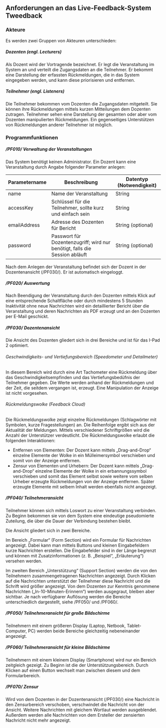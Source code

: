 ## Anforderungen an das Live-Feedback-System Tweedback

### Akteure

Es werden zwei Gruppen von Akteuren unterschieden:

##### Dozenten (engl. Lecturers)

Als Dozent wird der Vortragende bezeichnet. Er legt die Veranstaltung im System an und verteilt die Zugangsdaten an die Teilnehmer. Er bekommt eine Darstellung der erfassten Rückmeldungen, die in das System eingegeben werden, und kann diese priorisieren und entfernen.

##### Teilnehmer (engl. Listeners)

Die Teilnehmer bekommen vom Dozenten die Zugangsdaten mitgeteilt. Sie können ihre Rückmeldungen mittels kurzen Mitteilungen dem Dozenten zutragen. Teilnehmer sehen eine Darstellung der gesamten oder aber vom Dozenten manipulierten Rückmeldungen. Ein gegenseitiges Unterstützen von Rückmeldungen anderer Teilnehmer ist möglich.

### Programmfunktionen

##### /PF010/ Verwaltung der Veranstaltungen

Das System benötigt keinen Administrator. Ein Dozent kann eine Veranstaltung durch Angabe folgender Parameter anlegen:

Parametername | Beschreibung | Datentyp (Notwendigkeit)
-------------------------- | -------- | --------------------------------------
name | Name der Veranstaltung | String
accessKey | Schlüssel für die Teilnehmer, sollte kurz und einfach sein | String
emailAddress | Adresse des Dozenten für Bericht | String (optional)
password | Passwort für Dozentenzugriff; wird nur benötigt, falls die Session abläuft | String (optional)

Nach dem Anlegen der Veranstaltung befindet sich der Dozent in der Dozentenansicht (/PF030/). Er ist automatisch eingeloggt.


##### /PF020/ Auswertung

Nach Beendigung der Veranstaltung durch den Dozenten mittels Klick auf eine entsprechende Schaltfläche oder durch mindestens 5 Stunden Inaktivität ohne neue Nachrichten wird ein detaillierter Bericht über die Veranstaltung und deren Nachrichten als PDF erzeugt und an den Dozenten per E-Mail geschickt.

##### /PF030/ Dozentenansicht

Die Ansicht des Dozenten gliedert sich in drei Bereiche und ist für das I-Pad 2 optimiert.

###### Geschwindigkeits- und Vertiefungsbereich (Speedometer und Detailmeter)

In diesem Bereich wird durch eine Art Tachometer eine Rückmeldung über das Geschwindigkeitsempfinden und das Vertiefungsbedüfnis der Teilnehmer gegeben. Die Werte werden anhand der Rückmeldungen und der Zeit, die seitdem vergangen ist, erzeugt. Eine Manipulation der Anzeige ist nicht vorgesehen.

###### Rückmeldungswolke (Feedback Cloud)

Die Rückmeldungswolke zeigt einzelne Rückmeldungen (Schlagwörter mit Symbolen, kurze Fragestellungen) an. Die Reihenfolge ergibt sich aus der Aktualität der Meldungen. Mittels verschiedener Schriftgrößen wird die Anzahl der Unterstützer verdeutlicht. Die Rückmeldungswolke erlaubt die folgenden Interaktionen:

 * Entfernen von Elementen: Der Dozent kann mittels „Drag-and-Drop“ einzelne Elemente der Wolke in ein Mülleimersymbol verschieben und somit von der Anzeige entfernen.
 * Zensur von Elementen und Urhebern: Der Dozent kann mittels „Drag-and-Drop“ einzelne Elemente der Wolke in ein erbannungssymbol verschieben und somit das Element selbst sowie weitere vom selben Urheber erzeugte Rückmeldungen von der Anzeige entfernen. Später erzeugte Elemente mit selbem Inhalt werden ebenfalls nicht angezeigt.

##### /PF040/ Teilnehmeransicht

Teilnehmer können sich mittels Loswort zu einer Veranstaltung verbinden. Zu Beginn bekommen sie von dem System eine eindeutige pseudomierte Zuteilung, die über die Dauer der Verbindung bestehen bleibt.

Die Ansicht gliedert sich in zwei Bereiche.

Im Bereich „Formular“ (Form Section) wird ein Formular für Nachrichten angezeigt. Dabei kann man mittels Buttons und kleinen Eingabefeldern kurze Nachrichten erstellen. Die Eingabefelder sind in der Länge begrenzt und können mit Zusatzinformationen (z. B. „Beispiel“, „Erläuterung“) versehen werden.

Im zweiten Bereich „Unterstützung“ (Support Section) werden die von den Teilnehmern zusammengetragenen Nachrichten angezeigt. Durch Klicken auf die Nachrichten unterstützt der Teilnehmer diese Nachricht und die Schrift wird größer angezeigt. Von dem Dozenten zur Kenntnis genommene Nachrichten („In-10-Minuten-Erinnern“) werden ausgegraut, bleiben aber sichtbar. Je nach verfügbarer Auflösung werden die Bereiche unterschiedlich dargestellt, siehe /PF050/ und /PF060/.

##### /PF050/ Teilnehmeransicht für große Bildschirme

Teilnehmern mit einem größeren Display (Laptop, Netbook, Tablet-Computer, PC) werden beide Bereiche gleichzeitig nebeneinander angezeigt.

##### /PF060/ Teilnehmeransicht für kleine Bildschirme

Teilnehmern mit einem kleinem Display (Smartphone) wird nur ein Bereich zeitgleich gezeigt. Zu Beginn ist die der Unterstützungsbereich. Durch Klicken auf einen Button wechselt man zwischen diesem und dem Formularbereich.

##### /PF070/ Zensur

Wird von dem Dozenten in der Dozentenansicht (/PF030/) eine Nachricht in den Zensurbereich verschoben, verschwindet die Nachricht von der Ansicht. Weitere Nachrichten mit gleichem Wortlaut werden ausgeblendet. Außerdem werden alle Nachrichten von dem Ersteller der zensierten Nachricht nicht mehr angezeigt.
